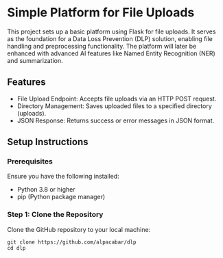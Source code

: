 # Simple Platform for File Uploads

This project sets up a basic platform using Flask for file uploads. It serves as the foundation for a Data Loss Prevention (DLP) solution, enabling file handling and preprocessing functionality. The platform will later be enhanced with advanced AI features like Named Entity Recognition (NER) and summarization.

## Features

- File Upload Endpoint: Accepts file uploads via an HTTP POST request.
- Directory Management: Saves uploaded files to a specified directory (uploads).
- JSON Response: Returns success or error messages in JSON format.

## Setup Instructions
### Prerequisites
Ensure you have the following installed:
- Python 3.8 or higher
- pip (Python package manager)

### Step 1: Clone the Repository
Clone the GitHub repository to your local machine:

```
git clone https://github.com/alpacabar/dlp
cd dlp
```
